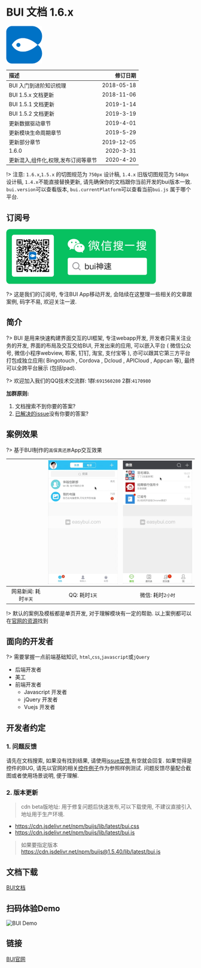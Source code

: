 
# BUI 文档 1.6.x

<img src="static/images/applogo.png" height="100px" alt="">

| **描述**             | **修订日期**    |
|:--------------------|---------------:|
| BUI 入门到进阶知识梳理  |2018-05-18      |
| BUI 1.5.x 文档更新  |2018-11-06      |
| BUI 1.5.1 文档更新  |2019-1-14      |
| BUI 1.5.2 文档更新  |2019-3-19      |
| 更新数据驱动章节  |2019-4-01      |
| 更新模块生命周期章节  |2019-5-29      |
| 更新部分章节  |2019-12-05      |
| 1.6.0  |2020-3-31      |
| 更新混入,组件化,权限,发布订阅等章节  |2020-4-20      |

!> 注意: `1.6.x`,`1.5.x` 的切图规范为 `750px` 设计稿, `1.4.x` 旧版切图规范为 `540px` 设计稿, `1.4.x`不能直接替换更新, 请先确保你的文档跟你当前开发的bui版本一致. `bui.version`可以查看版本, `bui.currentPlatform`可以查看当前`bui.js` 属于哪个平台.

## 订阅号
<img src="static/images/buishensu.png" width="400">

?> 这是我们的订阅号, 专注BUI App移动开发, 会陆续在这整理一些相关的文章跟案例, 码字不易, 欢迎关注一波.

## 简介

?> BUI 是用来快速构建界面交互的UI框架, 专注webapp开发, 开发者只需关注业务的开发, 界面的布局及交互交给BUI, 开发出来的应用, 可以嵌入平台 ( 微信公众号, 微信小程序webview, 聆客, 钉钉, 淘宝, 支付宝等 ), 亦可以跟其它第三方平台打包成独立应用( Bingotouch , Cordova , Dcloud , APICloud , Appcan 等), 最终可以全跨平台展示 (包括Ipad).


?> 欢迎加入我们的QQ技术交流群: 1群:`691560280` 2群:`4170980` 

**加群原则:**
1. 文档搜索不到你要的答案?
2. [已解决的issue](https://github.com/imouou/BUI-Guide/issues?q=is:issue+is:closed)没有你要的答案?

## 案例效果
?> 基于BUI制作的`高保真还原`App交互效果

| <img src="static/images/case/163_low.gif" alt="" width="240px">             | <img src="static/images/case/qq_low.gif" alt="" width="240px">    | <img src="static/images/case/weixin_low.gif" alt="" width="240px">    |
|:--------------------:|:---------------:|:---------------:|
| 网易新闻: 耗时`半天`  |QQ: 耗时`1天`      | 微信: 耗时`2小时`      |

!> 默认的案例及模板都是单页开发, 对于理解模块有一定的帮助. 以上案例都可以在[官网的资源](http://www.easybui.com/resource/)找到

## 面向的开发者

?> 需要掌握一点前端基础知识, `html`,`css`,`javascript`或`jQuery`  

- 后端开发者
- 美工
- 前端开发者
  - Javascript 开发者 
  - jQuery 开发者
  - Vuejs 开发者

## 开发者约定

### 1. 问题反馈
请先在文档搜索, 如果没有找到结果, 请使用[issue反馈](https://github.com/imouou/BUI-Guide/issues),有空就会回复. 如果觉得是控件的BUG, 请先以官网的相关[控件例子](http://www.easybui.com/demo/)作为参照样例测试. 问题反馈尽量配合截图或者使用场景说明, 便于理解.

### 2. 版本更新
> cdn beta版地址: 用于修复问题后快速发布,可以下载使用, 不建议直接引入地址用于生产环境.

- https://cdn.jsdelivr.net/npm/buijs/lib/latest/bui.css
- https://cdn.jsdelivr.net/npm/buijs/lib/latest/bui.js

> 如果要指定版本 https://cdn.jsdelivr.net/npm/buijs@1.5.40/lib/latest/bui.js

## 文档下载

[BUI文档](https://github.com/imouou/BUI-Guide/)


## 扫码体验Demo
![BUI Demo](http://www.easybui.com/static/images/qrcode.png)


## 链接

[BUI官网](http://www.easybui.com)
